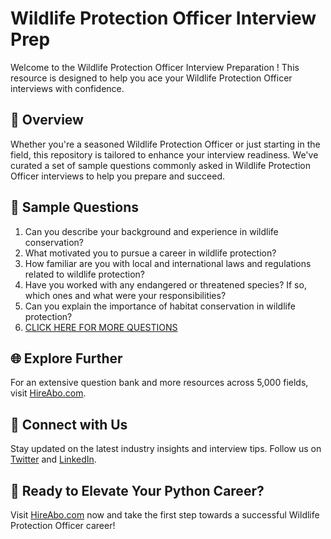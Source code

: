 # Wildlife Protection Officer Interview Prep

Welcome to the Wildlife Protection Officer Interview Preparation ! This resource is designed to help you ace your Wildlife Protection Officer interviews with confidence.

## 🚀 Overview

Whether you're a seasoned Wildlife Protection Officer or just starting in the field, this repository is tailored to enhance your interview readiness. We've curated a set of sample questions commonly asked in Wildlife Protection Officer interviews to help you prepare and succeed.

## 📝 Sample Questions

1. Can you describe your background and experience in wildlife conservation?
2. What motivated you to pursue a career in wildlife protection?
3. How familiar are you with local and international laws and regulations related to wildlife protection?
4. Have you worked with any endangered or threatened species? If so, which ones and what were your responsibilities?
5. Can you explain the importance of habitat conservation in wildlife protection?
6. [CLICK HERE FOR MORE QUESTIONS](https://hireabo.com/job/10_3_27/Wildlife%20Protection%20Officer)

## 🌐 Explore Further

For an extensive question bank and more resources across 5,000 fields, visit [HireAbo.com](https://www.hireabo.com).

## 📱 Connect with Us

Stay updated on the latest industry insights and interview tips. Follow us on [Twitter](https://twitter.com/hireabo) and [LinkedIn](https://www.linkedin.com/in/hire-abo-3609972a8/).

## 🚀 Ready to Elevate Your Python Career?

Visit [HireAbo.com](https://www.hireabo.com) now and take the first step towards a successful Wildlife Protection Officer career!